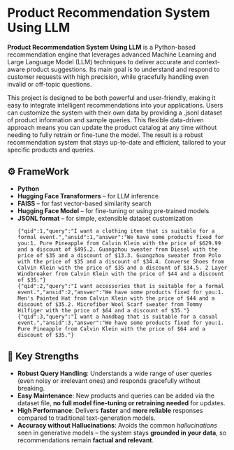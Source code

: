 # Product Recommendation System Using LLM 

**Product Recommendation System Using LLM** is a Python-based recommendation engine that leverages advanced Machine Learning and Large Language Model (LLM) techniques to deliver accurate and context-aware product suggestions. Its main goal is to understand and respond to customer requests with high precision, while gracefully handling even invalid or off-topic questions. 

This project is designed to be both powerful and user-friendly, making it easy to integrate intelligent recommendations into your applications. Users can customize the system with their own data by providing a .jsonl dataset of product information and sample queries. This flexible data-driven approach means you can update the product catalog at any time without needing to fully retrain or fine-tune the model. The result is a robust recommendation system that stays up-to-date and efficient, tailored to your specific products and queries.

## ⚙️ FrameWork

- **Python**
- **Hugging Face Transformers** – for LLM inference
- **FAISS** – for fast vector-based similarity search
- **Hugging Face Model** – for fine-tuning or using pre-trained models
- **JSONL format** – for simple, extensible dataset customization
  <pre><code>{"qid":1,"query":"I want a clothing item that is suitable for a formal event.","ansid":1,"answer":"We have some products fixed for you:1. Pure Pineapple from Calvin Klein with the price of $629.99 and a discount of $495.2. Guangzhou sweater from Diesel with the price of $35 and a discount of $13.3. Guangzhou sweater from Polo with the price of $35 and a discount of $34.4. Converse Shoes from Calvin Klein with the price of $35 and a discount of $34.5. 2 Layer Windbreaker from Calvin Klein with the price of $44 and a discount of $35."}
  {"qid":2,"query":"I want accessories that is suitable for a formal event.","ansid":2,"answer":"We have some products fixed for you:1. Men's Painted Hat from Calvin Klein with the price of $44 and a discount of $35.2. Microfiber Wool Scarf sweater from Tommy Hilfiger with the price of $64 and a discount of $35."}
  {"qid":3,"query":"I want a handbag that is suitable for a casual event.","ansid":3,"answer":"We have some products fixed for you:1. Pure Pineapple from Calvin Klein with the price of $64 and a discount of $35."}</code></pre>
## 🔑 Key Strengths

- **Robust Query Handling**: Understands a wide range of user queries (even noisy or irrelevant ones) and responds gracefully without breaking.  
- **Easy Maintenance**: New products and queries can be added via the dataset file, **no full model fine-tuning or retraining needed** for updates.  
- **High Performance**: Delivers **faster** and **more reliable** responses compared to traditional text-generation models.  
- **Accuracy without Hallucinations**: Avoids the common *hallucinations* seen in generative models – the system stays **grounded in your data**, so recommendations remain **factual and relevant**.
